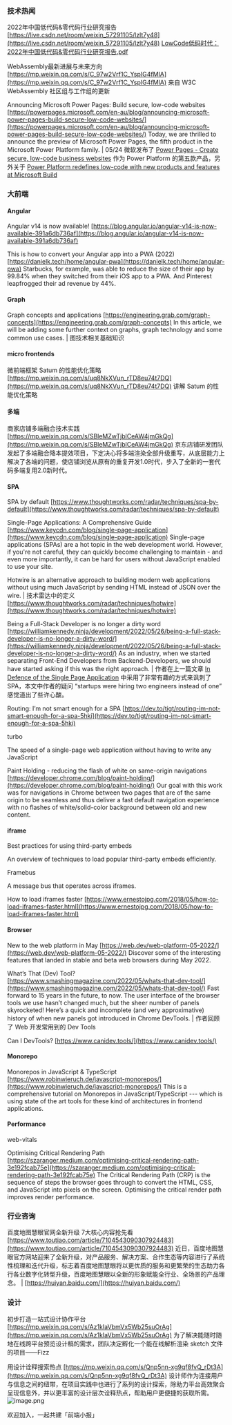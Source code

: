 ### 技术热闻
2022年中国低代码&零代码行业研究报告
[https://live.csdn.net/room/weixin_57291105/lzlt7y48](https://live.csdn.net/room/weixin_57291105/lzlt7y48)
[LowCode低码时代：2022年中国低代码&零代码行业研究报告.pdf](https://weapon.yuque.com/attachments/yuque/0/2022/pdf/85771/1654443600678-3d0bfe80-43e9-4075-bfe0-5a0c7c3b322a.pdf)

WebAssembly最新进展与未来方向
[https://mp.weixin.qq.com/s/C_97w2Vrf1C_YspIG4fMIA](https://mp.weixin.qq.com/s/C_97w2Vrf1C_YspIG4fMIA)
来自 W3C WebAssembly 社区组与工作组的更新

Announcing Microsoft Power Pages: Build secure, low-code websites
[https://powerpages.microsoft.com/en-au/blog/announcing-microsoft-power-pages-build-secure-low-code-websites/](https://powerpages.microsoft.com/en-au/blog/announcing-microsoft-power-pages-build-secure-low-code-websites/)
Today, we are thrilled to announce the preview of Microsoft Power Pages, the fifth product in the Microsoft Power Platform family. | 05/24 微软发布了 [Power Pages - Create secure, low-code business websites](https://powerpages.microsoft.com/) 作为 Power Platform 的第五款产品，另外关于 [Power Platform redefines low-code with new products and features at Microsoft Build](https://cloudblogs.microsoft.com/powerplatform/2022/05/24/power-platform-redefines-low-code-with-new-products-and-features-at-microsoft-build/)

### 大前端
#### Angular
Angular v14 is now available!
[https://blog.angular.io/angular-v14-is-now-available-391a6db736af](https://blog.angular.io/angular-v14-is-now-available-391a6db736af)

This is how to convert your Angular app into a PWA (2022)
[https://danielk.tech/home/angular-pwa](https://danielk.tech/home/angular-pwa)
Starbucks, for example, was able to reduce the size of their app by 99.84% when they switched from their iOS app to a PWA. And Pinterest leapfrogged their ad revenue by 44%.

#### Graph
Graph concepts and applications
[https://engineering.grab.com/graph-concepts](https://engineering.grab.com/graph-concepts)
In this article, we will be adding some further context on graphs, graph technology and some common use cases. | 图技术相关基础知识

#### micro frontends
微前端框架 Satum 的性能优化策略
[https://mp.weixin.qq.com/s/uq8NkXVun_rTD8eu74t7DQ](https://mp.weixin.qq.com/s/uq8NkXVun_rTD8eu74t7DQ)
讲解 Satum 的性能优化策略

#### 多端
商家店铺多端融合技术实践
[https://mp.weixin.qq.com/s/SBleMZwTjblCeAW4jmGkQg](https://mp.weixin.qq.com/s/SBleMZwTjblCeAW4jmGkQg)
京东店铺研发团队发起了多端融合降本提效项目，下定决心将多端渲染全部升级重写，从底层能力上解决了各端的问题，使店铺浏览从原有的重复开发1.0时代，步入了全新的一套代码多端复用2.0新时代。

#### SPA
SPA by default
[https://www.thoughtworks.com/radar/techniques/spa-by-default](https://www.thoughtworks.com/radar/techniques/spa-by-default)

Single-Page Applications: A Comprehensive Guide
[https://www.keycdn.com/blog/single-page-application](https://www.keycdn.com/blog/single-page-application)
Single-page applications (SPAs) are a hot topic in the web development world. However, if you're not careful, they can quickly become challenging to maintain - and even more importantly, it can be hard for users without JavaScript enabled to use your site.


Hotwire is an alternative approach to building modern web applications without using much JavaScript by sending HTML instead of JSON over the wire. | 技术雷达中的定义[https://www.thoughtworks.com/radar/techniques/hotwire](https://www.thoughtworks.com/radar/techniques/hotwire)

Being a Full-Stack Developer is no longer a dirty word
[https://williamkennedy.ninja/development/2022/05/26/being-a-full-stack-developer-is-no-longer-a-dirty-word/](https://williamkennedy.ninja/development/2022/05/26/being-a-full-stack-developer-is-no-longer-a-dirty-word/)
As an industry, when we started separating Front-End Developers from Backend-Developers, we should have started asking if this was the right approach. | 作者在上一篇文章 [In Defence of the Single Page Application](https://williamkennedy.ninja/javascript/2022/05/03/in-defence-of-the-single-page-application/) 中采用了非常有趣的方式来讽刺了 SPA，本文中作者的疑问 “startups were hiring two engineers instead of one” 感觉道出了些许心酸。

Routing: I’m not smart enough for a SPA
[https://dev.to/tigt/routing-im-not-smart-enough-for-a-spa-5hki](https://dev.to/tigt/routing-im-not-smart-enough-for-a-spa-5hki)

turbo

The speed of a single-page web application without having to write any JavaScript

Paint Holding - reducing the flash of white on same-origin navigations
[https://developer.chrome.com/blog/paint-holding/](https://developer.chrome.com/blog/paint-holding/)
Our goal with this work was for navigations in Chrome between two pages that are of the same origin to be seamless and thus deliver a fast default navigation experience with no flashes of white/solid-color background between old and new content.

#### iframe
Best practices for using third-party embeds

An overview of techniques to load popular third-party embeds efficiently.

Framebus

A message bus that operates across iframes.

How to load iframes faster
[https://www.ernestojpg.com/2018/05/how-to-load-iframes-faster.html](https://www.ernestojpg.com/2018/05/how-to-load-iframes-faster.html)

#### Browser
New to the web platform in May
[https://web.dev/web-platform-05-2022/](https://web.dev/web-platform-05-2022/)
Discover some of the interesting features that landed in stable and beta web browsers during May 2022.

What’s That (Dev) Tool?
[https://www.smashingmagazine.com/2022/05/whats-that-dev-tool/](https://www.smashingmagazine.com/2022/05/whats-that-dev-tool/)
Fast forward to 15 years in the future, to now. The user interface of the browser tools we use hasn’t changed much, but the sheer number of panels skyrocketed! Here’s a quick and incomplete (and very approximative) history of when new panels got introduced in Chrome DevTools. | 作者回顾了 Web 开发常用到的 Dev Tools

Can I DevTools?
[https://www.canidev.tools/](https://www.canidev.tools/)

#### Monorepo
Monorepos in JavaScript & TypeScript
[https://www.robinwieruch.de/javascript-monorepos/](https://www.robinwieruch.de/javascript-monorepos/)
This is a comprehensive tutorial on Monorepos in JavaScript/TypeScript --- which is using state of the art tools for these kind of architectures in frontend applications.

#### Performance
web-vitals


Optimising Critical Rendering Path
[https://szaranger.medium.com/optimising-critical-rendering-path-3e192fcab75e](https://szaranger.medium.com/optimising-critical-rendering-path-3e192fcab75e)
The Critical Rendering Path (CRP) is the sequence of steps the browser goes through to convert the HTML, CSS, and JavaScript into pixels on the screen. Optimising the critical render path improves render performance.

### 行业咨询
百度地图慧眼官网全新升级 7大核心内容抢先看
[https://www.toutiao.com/article/7104543090307924483](https://www.toutiao.com/article/7104543090307924483)
近日，百度地图慧眼官方网站迎来了全新升级，对产品服务、解决方案、合作生态等内容进行了系统性梳理和迭代升级，标志着百度地图慧眼将以更优质的服务和更繁荣的生态助力各行各业数字化转型升级，百度地图慧眼以全新的形象赋能全行业、全场景的产品理念。 | [https://huiyan.baidu.com/](https://huiyan.baidu.com/)

### 设计
初步打造一站式设计协作平台
[https://mp.weixin.qq.com/s/Az1kIaVbmVx5Wb25suOrAg](https://mp.weixin.qq.com/s/Az1kIaVbmVx5Wb25suOrAg)
为了解决能随时随地在线跨平台预览设计稿的需求，团队决定孵化一个能在线解析渲染 sketch 文件的项目——Fizz

用设计诠释搜索热点
[https://mp.weixin.qq.com/s/Qnp5nn-xg9qf8fvQ_rDt3A](https://mp.weixin.qq.com/s/Qnp5nn-xg9qf8fvQ_rDt3A)
设计师作为连接用户与信息之间的纽带，在项目实践中也进行了系列的设计探索，除助力平台高效聚合呈现信息外，并以更丰富的设计层次诠释热点，帮助用户更便捷的获取所需。
![image.png](https://cdn.nlark.com/yuque/0/2020/png/85771/1605930034828-7fc81343-651f-4a15-8465-eebe5a23cf61.png#crop=0&crop=0&crop=1&crop=1&height=31&id=C5Hpa&margin=%5Bobject%20Object%5D&name=image.png&originHeight=90&originWidth=2186&originalType=binary&ratio=1&rotation=0&showTitle=false&size=14325&status=done&style=none&title=&width=746)


欢迎加入，一起共建「前端小报」

